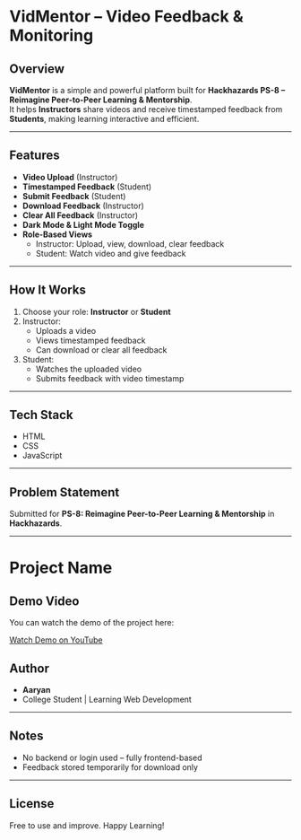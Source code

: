 
# VidMentor – Video Feedback & Monitoring

## Overview

**VidMentor** is a simple and powerful platform built for **Hackhazards PS-8 – Reimagine Peer-to-Peer Learning & Mentorship**.  
It helps **Instructors** share videos and receive timestamped feedback from **Students**, making learning interactive and efficient.

---

## Features

- **Video Upload** (Instructor)
- **Timestamped Feedback** (Student)
- **Submit Feedback** (Student)
- **Download Feedback** (Instructor)
- **Clear All Feedback** (Instructor)
- **Dark Mode & Light Mode Toggle**
- **Role-Based Views**
  - Instructor: Upload, view, download, clear feedback
  - Student: Watch video and give feedback

---

## How It Works

1. Choose your role: **Instructor** or **Student**
2. Instructor:
   - Uploads a video
   - Views timestamped feedback
   - Can download or clear all feedback
3. Student:
   - Watches the uploaded video
   - Submits feedback with video timestamp

---

## Tech Stack

- HTML  
- CSS  
- JavaScript

---

## Problem Statement

Submitted for **PS-8: Reimagine Peer-to-Peer Learning & Mentorship** in **Hackhazards**.

---
# Project Name

## Demo Video

You can watch the demo of the project here:

[Watch Demo on YouTube](https://www.youtube.com/watch?v=QwQi-AoVQiM)

## Author

- **Aaryan**
- College Student | Learning Web Development

---

## Notes

- No backend or login used – fully frontend-based
- Feedback stored temporarily for download only

---

## License

Free to use and improve. Happy Learning!

